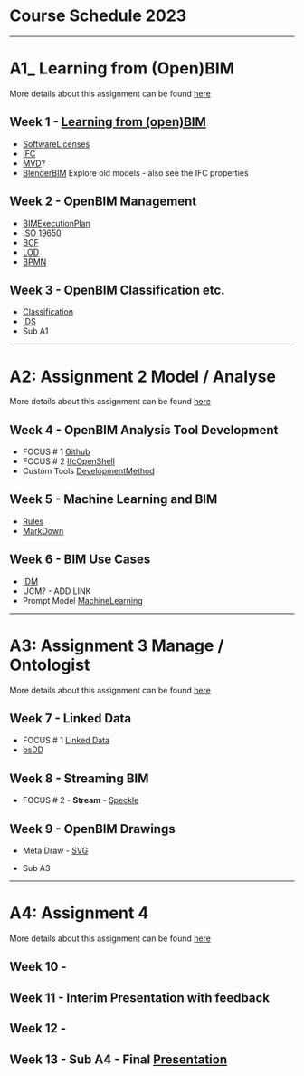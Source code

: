 # Course Schedule  2023
----------------------------------------------------------------
# A1_ Learning from (Open)BIM
More details about this assignment can be found [here](Assingments/A1)
## Week 1 - [Learning from (open)BIM](/Concepts/Learn_from_BIM)
- [SoftwareLicenses](Concepts/SoftwareLicenses)
- [IFC](Concepts/IFC)
- [MVD](Concepts/MVD)?
- [BlenderBIM](Concepts/BlenderBIM) Explore old models - also see the IFC properties
  
## Week 2 - OpenBIM Management
- [BIMExecutionPlan](Concepts/BIMExecutionPlan)
- [ISO 19650](Concepts/ISO19650)
- [BCF](Concepts/BCF)
- [LOD](Concepts/LOD)
- [BPMN](Concepts/BPMN)

## Week 3 - OpenBIM Classification etc.

- [Classification](Concepts/Classification)
- [IDS](Concepts/IDS)
- Sub A1
----------------------------------------------------------------
# A2: Assignment 2 Model / Analyse
More details about this assignment can be found [here](Assingments/A2)

## Week 4 - OpenBIM Analysis Tool Development
- FOCUS # 1 [Github](Concepts/Github)
- FOCUS # 2 [IfcOpenShell](Concepts/IfcOpenShell)
- Custom Tools [DevelopmentMethod](Concepts/DevelopmentMethod)

## Week 5 - Machine Learning and BIM
- [Rules](Concepts/Rules)
- [MarkDown](Concepts/MarkDown)

## Week 6 - BIM Use Cases
- [IDM](Concepts/IDM)
- UCM? - ADD LINK
- Prompt Model [MachineLearning](Concepts/MachineLearning)

------------------------------------------------------

# A3: Assignment 3 Manage / Ontologist
More details about this assignment can be found [here](Assingments/A3)

## Week 7 - Linked Data
- FOCUS # 1 [Linked Data](Concepts/LinkedData)
- [bsDD](Concepts/bsDD)

## Week 8 - Streaming BIM
- FOCUS # 2 - **Stream** - [Speckle](Concepts/Speckle)
  
## Week 9 - OpenBIM Drawings
- Meta Draw - [SVG](Concepts/SVG)

- Sub A3

------------------------------------------------------

# A4: Assignment 4
More details about this assignment can be found [here](Assingments/A4)

## Week 10 - 

## Week 11 - Interim Presentation with feedback

## Week 12 - 

## Week 13 - Sub A4 - Final [Presentation](Concepts/Presentation)

